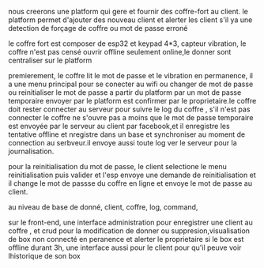 nous creerons une platform qui gere et fournir des coffre-fort au client. le platform permet d'ajouter des nouveau client et alerter les client s'il ya une detection de forçage de coffre ou mot de passe erroné

le coffre fort est composer de esp32 et keypad 4*3, capteur vibration, le coffre n'est pas censé ouvrir offline seulement online,le donner sont centraliser  sur le platform

premierement, le coffre lit le mot de passe et le vibration en permanence, il a une menu principal pour se conecter au wifi ou changer de mot de passe ou reinitialiser le mot de passe a partir du platform par un mot de passe temporaire envoyer par le platform est confirmer par le proprietaire.le coffre doit rester connecter au serveur pour suivre le log du coffre , s'il n'est pas connecter le coffre ne s'ouvre pas a moins que le mot de passe temporaire est envoyée par le serveur au client par facebook,et il enregistre les tentative offline et nregistre dans un base et synchroniser au moment de connection au serbveur.il envoye aussi toute log ver le serveur pour la journalisation.

pour la reinitialisation du mot de passe, le client selectione le menu reinitialisation puis valider et l'esp envoye une demande de reinitialisation et il change le mot de passse du coffre en ligne et envoye le mot de passe au client.

au niveau de base de donné, client, coffre, log, command,

sur le front-end, une interface administration pour enregistrer une client au coffre , et crud pour la modification de donner ou suppresion,visualisation de box non connecté en peranence et alerter le proprietaire si le box est offline durant 3h, une interface aussi pour le client pour qu'il peuve voir lhistorique de son box
